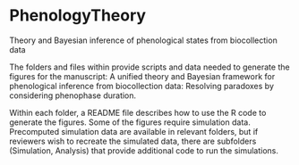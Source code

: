 # PhenologyTheory
Theory and Bayesian inference of phenological states from biocollection data

The folders and files within provide scripts and data needed to generate the figures for the manuscript: A unified theory and Bayesian framework for phenological inference from biocollection data:
Resolving paradoxes by considering phenophase duration. 

Within each folder, a README file describes how to use the R code to generate the figures. Some of the figures require simulation data. Precomputed simulation data are available in relevant folders, but if reviewers wish to recreate the simulated data, there are subfolders (Simulation, Analysis) that provide additional code to run the simulations. 


